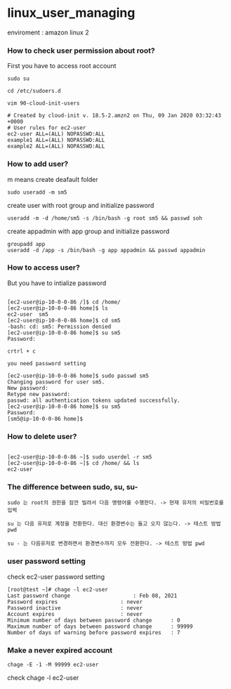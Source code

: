 # linux_user_managing 

enviroment : amazon linux 2

### How to check user permission about root?

First you have to access root account

~~~
sudo su

cd /etc/sudoers.d

vim 90-cloud-init-users

# Created by cloud-init v. 18.5-2.amzn2 on Thu, 09 Jan 2020 03:32:43 +0000
# User rules for ec2-user
ec2-user ALL=(ALL) NOPASSWD:ALL
example1 ALL=(ALL) NOPASSWD:ALL
example2 ALL=(ALL) NOPASSWD:ALL

~~~

### How to add user?

m means create deafault folder
~~~
sudo useradd -m sm5
~~~

create user with root group and initialize password
```
useradd -m -d /home/sm5 -s /bin/bash -g root sm5 && passwd soh
```

create appadmin with app group and initialize password
```
groupadd app
useradd -d /app -s /bin/bash -g app appadmin && passwd appadmin
```

### How to access user?

But you have to intialize password

~~~

[ec2-user@ip-10-0-0-86 /]$ cd /home/
[ec2-user@ip-10-0-0-86 home]$ ls
ec2-user  sm5
[ec2-user@ip-10-0-0-86 home]$ cd sm5
-bash: cd: sm5: Permission denied
[ec2-user@ip-10-0-0-86 home]$ su sm5
Password: 

crtrl + c

you need password setting

[ec2-user@ip-10-0-0-86 home]$ sudo passwd sm5
Changing password for user sm5.
New password: 
Retype new password: 
passwd: all authentication tokens updated successfully.
[ec2-user@ip-10-0-0-86 home]$ su sm5
Password: 
[sm5@ip-10-0-0-86 home]$ 

~~~

### How to delete user?

~~~

[ec2-user@ip-10-0-0-86 ~]$ sudo userdel -r sm5
[ec2-user@ip-10-0-0-86 ~]$ cd /home/ && ls
ec2-user

~~~

### The difference between sudo, su, su-

```
sudo 는 root의 권한을 잠깐 빌려서 다음 명령어를 수행한다. -> 현재 유저의 비밀번호를 입력

su 는 다음 유저로 계정을 전환한다. 대신 환경변수는 들고 오지 않는다. -> 테스트 방법 pwd

su - 는 다음유저로 변경하면서 환경변수까지 모두 전환한다. -> 테스트 방법 pwd
```

### user password setting

check ec2-user password setting
```
[root@test ~]# chage -l ec2-user
Last password change					: Feb 08, 2021
Password expires					: never
Password inactive					: never
Account expires						: never
Minimum number of days between password change		: 0
Maximum number of days between password change		: 99999
Number of days of warning before password expires	: 7
```

### Make a never expired account

```
chage -E -1 -M 99999 ec2-user
```
check chage -l ec2-user

